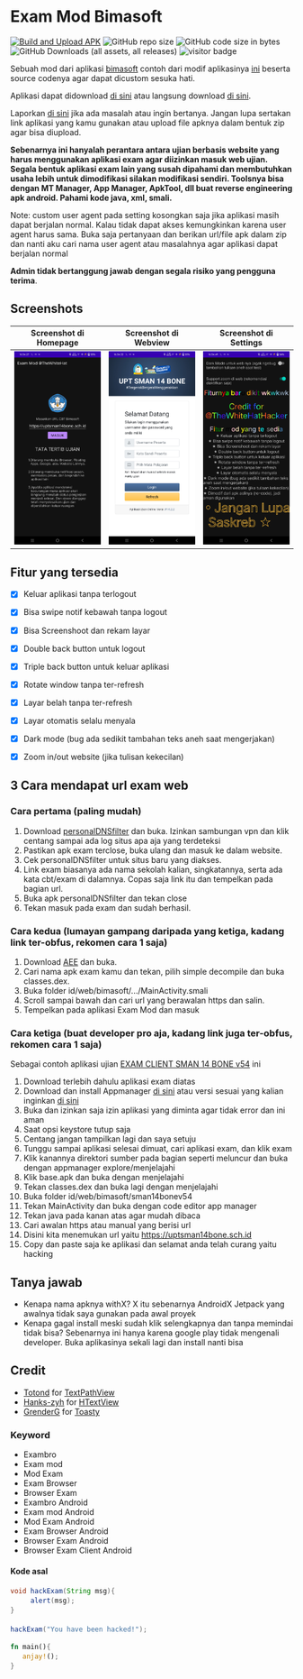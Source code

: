 # Exam Mod Bimasoft
[![Build and Upload APK](https://github.com/0x617375/Exam-Mod/actions/workflows/build.yml/badge.svg)](https://github.com/0x617375/Exam-Mod/actions/workflows/build.yml)
![GitHub repo size](https://img.shields.io/github/repo-size/0x617375/Exam-Mod)
![GitHub code size in bytes](https://img.shields.io/github/languages/code-size/0x617375/Exam-Mod)
![GitHub Downloads (all assets, all releases)](https://img.shields.io/github/downloads/0x617375/Exam-Mod/total)
![visitor badge](https://vbr.nathanchung.dev/badge?page_id=0x617375_Exam-Mod&lcolor=a4133c&color=555555&style=plastic&logo=Github)

Sebuah mod dari aplikasi [bimasoft](https://play.google.com/store/apps/developer?id=Bimasoft+Total+Solution) contoh dari modif aplikasinya [ini](https://play.google.com/store/apps/details?id=id.web.bimasoft.sman14bonev54) beserta source codenya agar dapat dicustom sesuka hati.

Aplikasi dapat didownload [di sini](https://github.com/0x617375/Exam-Mod/releases) atau langsung download [di sini](https://github.com/0x617375/Exam-Mod/releases/download/v1.2/exammod-v1.2.apk).

Laporkan [di sini](https://github.com/0x617375/Exam-Mod/issues/new/choose) jika ada masalah atau ingin bertanya. Jangan lupa sertakan link aplikasi yang kamu gunakan atau upload file apknya dalam bentuk zip agar bisa diupload.

**Sebenarnya ini hanyalah perantara antara ujian berbasis website yang harus menggunakan aplikasi exam agar diizinkan masuk web ujian. Segala bentuk aplikasi exam lain yang susah dipahami dan membutuhkan usaha lebih untuk dimodifikasi silakan modifikasi sendiri. Toolsnya bisa dengan MT Manager, App Manager, ApkTool, dll buat reverse engineering apk android. Pahami kode java, xml, smali.**

Note: custom user agent pada setting kosongkan saja jika aplikasi masih dapat berjalan normal. Kalau tidak dapat akses kemungkinkan karena user agent harus sama. Buka saja pertanyaan dan berikan url/file apk dalam zip dan nanti aku cari nama user agent atau masalahnya agar aplikasi dapat berjalan normal

**Admin tidak bertanggung jawab dengan segala risiko yang pengguna terima**.


## Screenshots
|            Screenshot di Homepage             |            Screenshot di Webview            |            Screenshot di Settings             |
| --------------------------------------------- | ------------------------------------------- | --------------------------------------------- |
| ![Screenshot di Homepage](img/1.Homepage.jpg) | ![Screenshot di Webview](img/2.Webview.jpg) | ![Screenshot di Settings](img/3.Settings.jpg) |


## Fitur yang tersedia
- [x] Keluar aplikasi tanpa terlogout
- [x] Bisa swipe notif kebawah tanpa logout
- [x] Bisa Screenshoot dan rekam layar
- [x] Double back button untuk logout
- [x] Triple back button untuk keluar aplikasi
- [x] Rotate window tanpa ter-refresh
- [x] Layar belah tanpa ter-refresh
- [x] Layar otomatis selalu menyala
- [x] Dark mode (bug ada sedikit tambahan teks aneh saat mengerjakan)
- [x] Zoom in/out website (jika tulisan kekecilan)


## 3 Cara mendapat url exam web

### Cara pertama (paling mudah)
1. Download [personalDNSfilter](https://play.google.com/store/apps/details?id=dnsfilter.android) dan buka. Izinkan sambungan vpn dan klik centang sampai ada log situs apa aja yang terdeteksi
2. Pastikan apk exam terclose, buka ulang dan masuk ke dalam website.
3. Cek personalDNSfilter untuk situs baru yang diakses. 
4. Link exam biasanya ada nama sekolah kalian, singkatannya, serta ada kata cbt/exam di dalamnya. Copas saja link itu dan tempelkan pada bagian url.
5. Buka apk personalDNSfilter dan tekan close
6. Tekan masuk pada exam dan sudah berhasil.

### Cara kedua (lumayan gampang daripada yang ketiga, kadang link ter-obfus, rekomen cara 1 saja)
1. Download [AEE](https://github.com/apk-editor/APK-Explorer-Editor/releases/download/v0.29/app-full-release.apk) dan buka.
2. Cari nama apk exam kamu dan tekan, pilih simple decompile dan buka classes.dex.
3. Buka folder id/web/bimasoft/.../MainActivity.smali
4. Scroll sampai bawah dan cari url yang berawalan https dan salin.
5. Tempelkan pada aplikasi Exam Mod dan masuk

### Cara ketiga (buat developer pro aja, kadang link juga ter-obfus, rekomen cara 1 saja)
Sebagai contoh aplikasi ujian [EXAM CLIENT SMAN 14 BONE v54](https://play.google.com/store/apps/details?id=id.web.bimasoft.sman14bonev54) ini

1. Download terlebih dahulu aplikasi exam diatas
2. Download dan install Appmanager [di sini](https://github.com/MuntashirAkon/AppManager/releases/download/v4.0.0-beta02/AppManager_v4.0.0-beta02.apk) atau versi sesuai yang kalian inginkan [di sini](https://github.com/MuntashirAkon/AppManager/releases)
3. Buka dan izinkan saja izin aplikasi yang diminta agar tidak error dan ini aman
4. Saat opsi keystore tutup saja
5. Centang jangan tampilkan lagi dan saya setuju
6. Tunggu sampai aplikasi selesai dimuat, cari aplikasi exam, dan klik exam
7. Klik kanannya direktori sumber pada bagian seperti meluncur dan buka dengan appmanager explore/menjelajahi
8. Klik base.apk dan buka dengan menjelajahi
9. Tekan classes.dex dan buka lagi dengan menjelajahi
10. Buka folder id/web/bimasoft/sman14bonev54
11. Tekan MainActivity dan buka dengan code editor app manager 
12. Tekan java pada kanan atas agar mudah dibaca
13. Cari awalan https atau manual yang berisi url
14. Disini kita menemukan url yaitu https://uptsman14bone.sch.id
15. Copy dan paste saja ke aplikasi dan selamat anda telah curang yaitu hacking


## Tanya jawab
- Kenapa nama apknya withX? X itu sebenarnya AndroidX Jetpack yang awalnya tidak saya gunakan pada awal proyek
- Kenapa gagal install meski sudah klik selengkapnya dan tanpa memindai tidak bisa? Sebenarnya ini hanya karena google play tidak mengenali developer. Buka aplikasinya sekali lagi dan install nanti bisa


## Credit 
- [Totond](https://github.com/totond) for [TextPathView](https://github.com/totond/TextPathView)
- [Hanks-zyh](https://github.com/hanks-zyh) for [HTextView](https://github.com/hanks-zyh/HTextView)
- [GrenderG](https://github.com/GrenderG) for [Toasty](https://github.com/GrenderG/Toasty)


### Keyword
- Exambro
- Exam mod 
- Mod Exam
- Exam Browser
- Browser Exam
- Exambro Android
- Exam mod Android
- Mod Exam Android
- Exam Browser Android
- Browser Exam Android
- Browser Exam Client Android


#### Kode asal
```java
void hackExam(String msg){
     alert(msg);
}

hackExam("You have been hacked!");
```
```rust
fn main(){
   anjay!();
}
```
